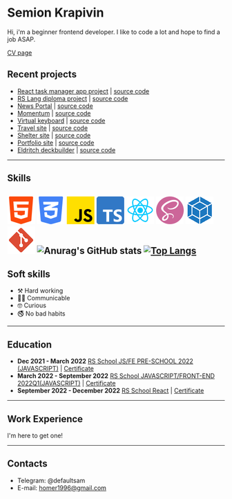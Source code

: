 # Semion Krapivin 

Hi, i'm a beginner frontend developer. I like to code a lot and hope to find a job ASAP.

[CV page](https://s4mm4ael.github.io/rsschool-cv/)

## Recent projects
* [React task manager app project](https://project-management-app-sam.netlify.app/) | [source code](https://github.com/Sammily/project-management-app)
* [RS Lang diploma project](https://rslang-tanik-sam.netlify.app/) | [source code](https://github.com/Tanik-sam/rslang)
* [News Portal](https://s4mm4el-ts-news-migration.netlify.app/) | [source code](https://github.com/S4mm4ael/news-portal-TS-migration)
* [Momentum](https://momentum-clone-s4mm4el.netlify.app/) | [source code](https://github.com/S4mm4ael/momentum-clone/tree/src)
* [Virtual keyboard](https://s4mm4ael.github.io/virtual-keyboard/) | [source code](https://github.com/S4mm4ael/virtual-keyboard/tree/source)
* [Travel site](https://rolling-scopes-school.github.io/s4mm4ael-JSFEPRESCHOOL2022Q2/travel/) | [source code](https://github.com/S4mm4ael/travel-site/tree/travel)
* [Shelter site](https://s4mm4ael.github.io/shelter-site/shelter/pages/main/) | [source code](https://github.com/S4mm4ael/shelter-site/tree/shelter)
* [Portfolio site](https://rolling-scopes-school.github.io/s4mm4ael-JSFEPRESCHOOL/portfolio/) | [source code](https://github.com/S4mm4ael/portfolio-site) 
* [Eldritch deckbuilder](https://s4mm4el-eldritch-deckbuilder.netlify.app/) | [source code](https://github.com/S4mm4ael/eldritch-codejam)

---
## Skills
![](./assets/html-5.png) ![](./assets/css-3.png) ![](./assets/js.png) ![](./assets/typescript.png) ![](./assets/reactpic.png) ![](./assets/sass.png) ![](./assets/webpack.png) ![](./assets/git.png)
![Anurag's GitHub stats](https://github-readme-stats.vercel.app/api?username=s4mm4ael&show_icons=true&theme=radical)
[![Top Langs](https://github-readme-stats.vercel.app/api/top-langs/?username=s4mm4ael&layout=compact&theme=radical&card_width=445)](https://github.com/anuraghazra/github-readme-stats)
---
## Soft skills
* ⚒️ Hard working
* 🤝🏼 Communicable
* 🤓 Curious
* 🚭 No bad habits
---
## Education
- **Dec 2021 - March 2022** [RS School JS/FE PRE-SCHOOL 2022 (JAVASCRIPT)](https://rs.school/js-stage0/) | [Certificate](https://app.rs.school/certificate/2dyswcow)</br>
- **March 2022 - September 2022** [RS School JAVASCRIPT/FRONT-END 2022Q1(JAVASCRIPT)](https://rs.school/js/) | [Certificate](https://app.rs.school/certificate/pkyem0t4)</br>
- **September 2022 - December 2022** [RS School React](https://rs.school/react/) | [Certificate](https://app.rs.school/certificate/vxzu2z25)
---
## Work Experience
I'm here to get one!

---
## Contacts
* Telegram: @defaultsam
* E-mail: homer1996@gmail.com
